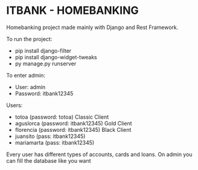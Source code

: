 # ITBANK - HOMEBANKING

Homebanking project made mainly with Django and Rest Framework.

To run the project:

- pip install django-filter
- pip install django-widget-tweaks
- py manage.py runserver

To enter admin:
- User: admin
- Password: itbank12345

Users:

- totoa (password: totoa) Classic Client
- aguslorca (password: itbank12345) Gold Client
- florencia (password: itbank12345) Black Client
- juansito (pass: itbank12345)
- mariamarta (pass: itbank12345)

Every user has different types of accounts, cards and loans.
On admin you can fill the database like you want
